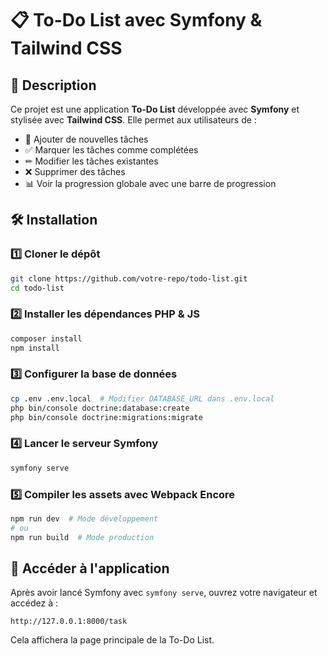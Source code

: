 # 📋 To-Do List avec Symfony & Tailwind CSS

## 🚀 Description
Ce projet est une application **To-Do List** développée avec **Symfony** et stylisée avec **Tailwind CSS**. Elle permet aux utilisateurs de :

- 📌 Ajouter de nouvelles tâches
- ✅ Marquer les tâches comme complétées
- ✏ Modifier les tâches existantes
- ❌ Supprimer des tâches
- 📊 Voir la progression globale avec une barre de progression

## 🛠️ Installation

### 1️⃣ Cloner le dépôt
```sh
git clone https://github.com/votre-repo/todo-list.git
cd todo-list
```

### 2️⃣ Installer les dépendances PHP & JS
```sh
composer install
npm install
```

### 3️⃣ Configurer la base de données
```sh
cp .env .env.local  # Modifier DATABASE_URL dans .env.local
php bin/console doctrine:database:create
php bin/console doctrine:migrations:migrate
```

### 4️⃣ Lancer le serveur Symfony
```sh
symfony serve
```

### 5️⃣ Compiler les assets avec Webpack Encore
```sh
npm run dev  # Mode développement
# ou
npm run build  # Mode production
```
## 🚀 Accéder à l'application
Après avoir lancé Symfony avec `symfony serve`, ouvrez votre navigateur et accédez à :
```
http://127.0.0.1:8000/task
```
Cela affichera la page principale de la To-Do List.






